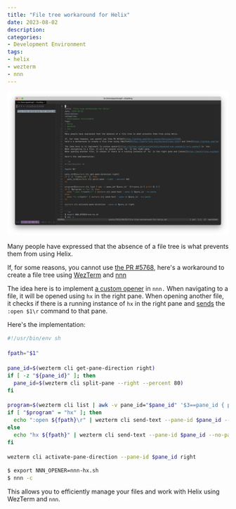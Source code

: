 ```yaml
---
title: "File tree workaround for Helix"
date: 2023-08-02
description:
categories:
- Development Environment
tags:
- helix
- wezterm
- nnn
---
```

![nnn as a file tree workaround for Helix](/2023/08/02/nnn-hx.jpeg)

Many people have expressed that the absence of a file tree is what prevents them from using Helix.

If, for some reasons, you cannot use [the PR #5768](https://github.com/helix-editor/helix/pull/5768),
here's a workaround to create a file tree using [WezTerm](https://wezfurlong.org/wezterm/index.html) and [nnn](https://github.com/jarun/nnn)

The idea here is to implement [a custom opener](https://github.com/jarun/nnn/wiki/Advanced-use-cases#cli-only-opener) in `nnn.`
When navigating to a file, it will be opened using `hx` in the right pane. 
When opening another file, it checks if there is a running instance of `hx` in the right pane and [sends](https://wezfurlong.org/wezterm/cli/cli/send-text.html) the `:open $1\r` command to that pane.

Here's the implementation:

```sh
#!/usr/bin/env sh

fpath="$1"

pane_id=$(wezterm cli get-pane-direction right)
if [ -z "${pane_id}" ]; then
  pane_id=$(wezterm cli split-pane --right --percent 80)
fi

program=$(wezterm cli list | awk -v pane_id="$pane_id" '$3==pane_id { print $6 }')
if [ "$program" = "hx" ]; then
  echo ":open ${fpath}\r" | wezterm cli send-text --pane-id $pane_id --no-paste
else
  echo "hx ${fpath}" | wezterm cli send-text --pane-id $pane_id --no-paste
fi

wezterm cli activate-pane-direction --pane-id $pane_id right
```

```sh
$ export NNN_OPENER=nnn-hx.sh
$ nnn -c
```

This allows you to efficiently manage your files and work with Helix using WezTerm and `nnn`.
